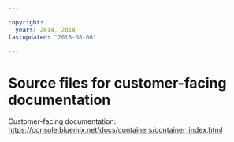 ```yaml
---

copyright:
  years: 2014, 2018
lastupdated: "2018-08-06"

---
```



# Source files for customer-facing documentation

Customer-facing documentation: https://console.bluemix.net/docs/containers/container_index.html



